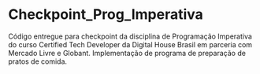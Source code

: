 # Checkpoint_Prog_Imperativa

Código entregue para checkpoint da disciplina de Programação Imperativa do curso Certified Tech Developer da Digital House Brasil em parceria com Mercado Livre e Globant.
Implementação de programa de preparação de pratos de comida.
